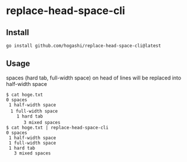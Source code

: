 # replace-head-space-cli

## Install

```
go install github.com/hogashi/replace-head-space-cli@latest
```

## Usage

spaces (hard tab, full-width space) on head of lines will be replaced into half-width space

```
$ cat hoge.txt
0 spaces
 1 half-width space
　1 full-width space
	1 hard tab
	 　3 mixed spaces
$ cat hoge.txt | replace-head-space-cli
0 spaces
 1 half-width space
 1 full-width space
 1 hard tab
   3 mixed spaces
```
